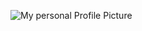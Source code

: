 ![My personal Profile Picture](https://avatars0.githubusercontent.com/u/24505715?s=460&u=152420b1309fe161dca7d12b5765a1fcd1fde4ef&v=4)
